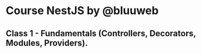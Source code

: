 # Course NestJS by @bluuweb

## Class 1 - Fundamentals (Controllers, Decorators, Modules, Providers).


